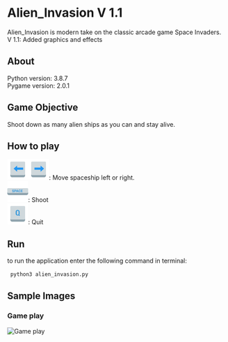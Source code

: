 # Alien_Invasion V 1.1
 
 Alien_Invasion is modern take on the classic arcade game Space Invaders.  
 V 1.1: Added graphics and effects
 
 ## About
 Python version: 3.8.7  
 Pygame version: 2.0.1  
 
 ## Game Objective
 Shoot down as many alien ships as you can and stay alive.
 
 ## How to play
 ![Left Arrow Key](https://github.com/RasbeeTech/Alien_Invasion/blob/main/about/images/keyboard_left_arrow.png)![Right Arrow Key](https://github.com/RasbeeTech/Alien_Invasion/blob/main/about/images/keyboard_right_arrow.png): Move spaceship left or right.  
 ![Space Key](https://github.com/RasbeeTech/Alien_Invasion/blob/main/about/images/keyboard_space.png): Shoot  
 !['Q' Key](https://github.com/RasbeeTech/Alien_Invasion/blob/main/about/images/keyboard_q.png): Quit  
 
 ## Run
 to run the application enter the following command in terminal:
 ```bash
  python3 alien_invasion.py
 ```
 ## Sample Images
 
 ### Game play
 ![Game play](https://github.com/RasbeeTech/Alien_Invasion/blob/V2/about/images/alien_invasion_game_play.gif)  
 
